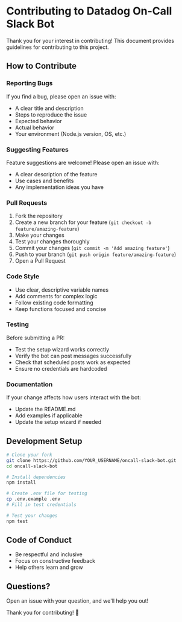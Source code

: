 # Contributing to Datadog On-Call Slack Bot

Thank you for your interest in contributing! This document provides guidelines for contributing to this project.

## How to Contribute

### Reporting Bugs

If you find a bug, please open an issue with:
- A clear title and description
- Steps to reproduce the issue
- Expected behavior
- Actual behavior
- Your environment (Node.js version, OS, etc.)

### Suggesting Features

Feature suggestions are welcome! Please open an issue with:
- A clear description of the feature
- Use cases and benefits
- Any implementation ideas you have

### Pull Requests

1. Fork the repository
2. Create a new branch for your feature (`git checkout -b feature/amazing-feature`)
3. Make your changes
4. Test your changes thoroughly
5. Commit your changes (`git commit -m 'Add amazing feature'`)
6. Push to your branch (`git push origin feature/amazing-feature`)
7. Open a Pull Request

### Code Style

- Use clear, descriptive variable names
- Add comments for complex logic
- Follow existing code formatting
- Keep functions focused and concise

### Testing

Before submitting a PR:
- Test the setup wizard works correctly
- Verify the bot can post messages successfully
- Check that scheduled posts work as expected
- Ensure no credentials are hardcoded

### Documentation

If your change affects how users interact with the bot:
- Update the README.md
- Add examples if applicable
- Update the setup wizard if needed

## Development Setup

```bash
# Clone your fork
git clone https://github.com/YOUR_USERNAME/oncall-slack-bot.git
cd oncall-slack-bot

# Install dependencies
npm install

# Create .env file for testing
cp .env.example .env
# Fill in test credentials

# Test your changes
npm test
```

## Code of Conduct

- Be respectful and inclusive
- Focus on constructive feedback
- Help others learn and grow

## Questions?

Open an issue with your question, and we'll help you out!

Thank you for contributing! 🎉
